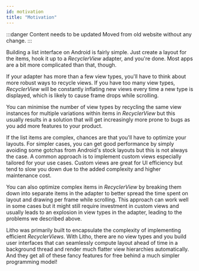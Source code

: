```yaml
---
id: motivation
title: "Motivation"
---
```


:::danger Content needs to be updated
Moved from old website without any change.
:::

Building a list interface on Android is fairly simple. Just create a layout for
the items, hook it up to a *RecyclerView* adapter, and you're done. Most apps
are a bit more complicated than that, though.

If your adapter has more than a few view types, you'll have to think about more
robust ways to recycle views. If you have too many view types, *RecyclerView*
will be constantly inflating new views every time a new type is displayed,
which is likely to cause frame drops while scrolling.

You can minimise the number of view types by recycling the same view instances
for multiple variations within items in *RecyclerView* but this usually results
in a solution that will get increasingly more prone to bugs as you add more
features to your product.

If the list items are complex, chances are that you'll have to optimize your
layouts. For simpler cases, you can get good performance by simply avoiding
some gotchas from Android's stock layouts but this is not always the case. A
common approach is to implement custom views especially tailored for your use
cases. Custom views are great for UI efficiency but tend to slow you down due
to the added complexity and higher maintenance cost.

You can also optimize complex items in *RecyclerView* by breaking them down
into separate items in the adapter to better spread the time spent on layout
and drawing per frame while scrolling. This approach can work well in some
cases but it might still require investment in custom views and usually leads
to an explosion in view types in the adapter, leading to the problems we
described above.

Litho was primarily built to encapsulate the complexity of implementing
efficient *RecyclerViews*. With Litho, there are no view types and you build
user interfaces that can seamlessly compute layout ahead of time in a
background thread and render much flatter view hierarchies automatically. And
they get all of these fancy features for free behind a much simpler programming
model!
